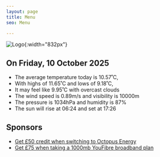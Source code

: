 ```yaml
---
layout: page
title: Menu
seo: Menu

---
```


![Logo](/images/logo.jpg){:width="832px"}

<!-- weather_marker starts -->
## On Friday, 10 October 2025

- The average temperature today is 10.57˚C,
- With highs of 11.65˚C and lows of 9.18˚C,
- It may feel like 9.95˚C with overcast clouds
- The wind speed is 0.89m/s and visibility is 10000m
- The pressure is 1034hPa and humidity is 87%
- The sun will rise at 06:24 and set at 17:26

<!-- weather_marker ends -->

## Sponsors

- [Get £50 credit when switching to Octopus Energy](https://bit.ly/3oD1nnS)
- [Get £75 when taking a 1000mb YouFibre broadband plan](https://aklam.io/91zWhU?)

